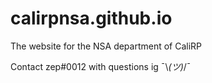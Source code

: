 # calirpnsa.github.io

The website for the NSA department of CaliRP

Contact zep#0012 with questions ig ¯\\_(ツ)_/¯
